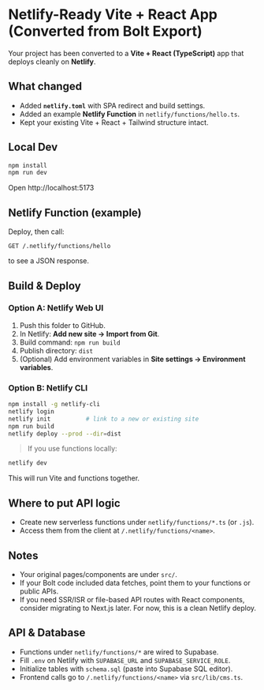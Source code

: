 # Netlify-Ready Vite + React App (Converted from Bolt Export)

Your project has been converted to a **Vite + React (TypeScript)** app that deploys cleanly on **Netlify**.

## What changed
- Added **`netlify.toml`** with SPA redirect and build settings.
- Added an example **Netlify Function** in `netlify/functions/hello.ts`.
- Kept your existing Vite + React + Tailwind structure intact.

## Local Dev
```bash
npm install
npm run dev
```
Open http://localhost:5173

## Netlify Function (example)
Deploy, then call:
```
GET /.netlify/functions/hello
```
to see a JSON response.

## Build & Deploy
### Option A: Netlify Web UI
1. Push this folder to GitHub.
2. In Netlify: **Add new site → Import from Git**.
3. Build command: `npm run build`
4. Publish directory: `dist`
5. (Optional) Add environment variables in **Site settings → Environment variables**.

### Option B: Netlify CLI
```bash
npm install -g netlify-cli
netlify login
netlify init          # link to a new or existing site
npm run build
netlify deploy --prod --dir=dist
```
> If you use functions locally:
```bash
netlify dev
```
This will run Vite and functions together.

## Where to put API logic
- Create new serverless functions under `netlify/functions/*.ts` (or `.js`).
- Access them from the client at `/.netlify/functions/<name>`.

## Notes
- Your original pages/components are under `src/`.
- If your Bolt code included data fetches, point them to your functions or public APIs.
- If you need SSR/ISR or file-based API routes with React components, consider migrating to Next.js later. For now, this is a clean Netlify deploy.

## API & Database
- Functions under `netlify/functions/*` are wired to Supabase.
- Fill `.env` on Netlify with `SUPABASE_URL` and `SUPABASE_SERVICE_ROLE`.
- Initialize tables with `schema.sql` (paste into Supabase SQL editor).
- Frontend calls go to `/.netlify/functions/<name>` via `src/lib/cms.ts`.
